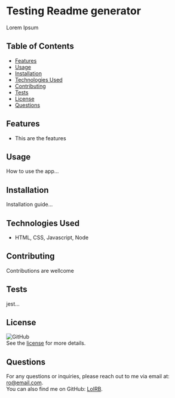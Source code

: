 # Testing Readme generator

  Lorem Ipsum

## Table of Contents

- [Features](#features)
- [Usage](#usage)
- [Installation](#installation)
- [Technologies Used](#technologies-used)
- [Contributing](#contributing)
- [Tests](#tests)
- [License](#license)
- [Questions](#questions)

## Features

- This are the features

## Usage

How to use the app...

## Installation

Installation guide...

## Technologies Used

- HTML, CSS, Javascript, Node

## Contributing

Contributions are wellcome

## Tests

jest...

## License

![GitHub](https://img.shields.io/github/license/LolRB/ReadMeCraft?style=for-the-badge)<br>See the [license](https://github.com/LolRB/ReadMeCraft/blob/main/LICENSE) for more details.

## Questions
For any questions or inquiries, please reach out to me via email at: ro@email.com.  
You can also find me on GitHub: [LolRB](https://github.com/LolRB).
